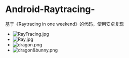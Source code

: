 # Android-Raytracing-
基于《Raytracing in one weekend》的代码，使用安卓复现
- ![RayTracing.jpg](RayTracing.jpg)
- ![Ray.jpg](Ray.jpg)
- ![dragon.png](dragon.png)
- ![dragon&bunny.png](dragon&bunny.png)
